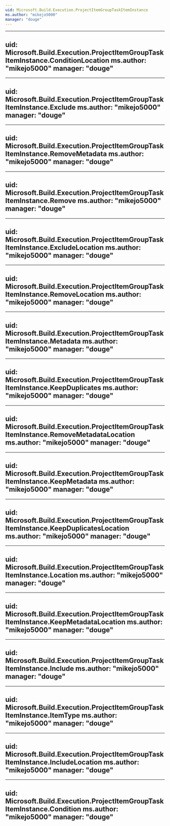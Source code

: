 ```yaml
---
uid: Microsoft.Build.Execution.ProjectItemGroupTaskItemInstance
ms.author: "mikejo5000"
manager: "douge"
---
```


---
uid: Microsoft.Build.Execution.ProjectItemGroupTaskItemInstance.ConditionLocation
ms.author: "mikejo5000"
manager: "douge"
---

---
uid: Microsoft.Build.Execution.ProjectItemGroupTaskItemInstance.Exclude
ms.author: "mikejo5000"
manager: "douge"
---

---
uid: Microsoft.Build.Execution.ProjectItemGroupTaskItemInstance.RemoveMetadata
ms.author: "mikejo5000"
manager: "douge"
---

---
uid: Microsoft.Build.Execution.ProjectItemGroupTaskItemInstance.Remove
ms.author: "mikejo5000"
manager: "douge"
---

---
uid: Microsoft.Build.Execution.ProjectItemGroupTaskItemInstance.ExcludeLocation
ms.author: "mikejo5000"
manager: "douge"
---

---
uid: Microsoft.Build.Execution.ProjectItemGroupTaskItemInstance.RemoveLocation
ms.author: "mikejo5000"
manager: "douge"
---

---
uid: Microsoft.Build.Execution.ProjectItemGroupTaskItemInstance.Metadata
ms.author: "mikejo5000"
manager: "douge"
---

---
uid: Microsoft.Build.Execution.ProjectItemGroupTaskItemInstance.KeepDuplicates
ms.author: "mikejo5000"
manager: "douge"
---

---
uid: Microsoft.Build.Execution.ProjectItemGroupTaskItemInstance.RemoveMetadataLocation
ms.author: "mikejo5000"
manager: "douge"
---

---
uid: Microsoft.Build.Execution.ProjectItemGroupTaskItemInstance.KeepMetadata
ms.author: "mikejo5000"
manager: "douge"
---

---
uid: Microsoft.Build.Execution.ProjectItemGroupTaskItemInstance.KeepDuplicatesLocation
ms.author: "mikejo5000"
manager: "douge"
---

---
uid: Microsoft.Build.Execution.ProjectItemGroupTaskItemInstance.Location
ms.author: "mikejo5000"
manager: "douge"
---

---
uid: Microsoft.Build.Execution.ProjectItemGroupTaskItemInstance.KeepMetadataLocation
ms.author: "mikejo5000"
manager: "douge"
---

---
uid: Microsoft.Build.Execution.ProjectItemGroupTaskItemInstance.Include
ms.author: "mikejo5000"
manager: "douge"
---

---
uid: Microsoft.Build.Execution.ProjectItemGroupTaskItemInstance.ItemType
ms.author: "mikejo5000"
manager: "douge"
---

---
uid: Microsoft.Build.Execution.ProjectItemGroupTaskItemInstance.IncludeLocation
ms.author: "mikejo5000"
manager: "douge"
---

---
uid: Microsoft.Build.Execution.ProjectItemGroupTaskItemInstance.Condition
ms.author: "mikejo5000"
manager: "douge"
---
